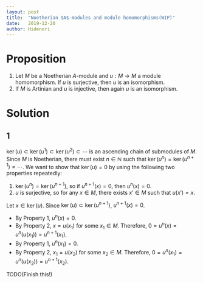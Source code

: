 ```yaml
---
layout: post
title:  "Noetherian $A$-modules and module homomorphisms(WIP)"
date:   2019-12-20
author: Hidenori
---
```


# Proposition
1. Let $M$ be a Noetherian $A$-module and $u: M \rightarrow M$ a module homomorphism.
   If $u$ is surjective, then $u$ is an isomorphism.
1. If $M$ is Artinian and $u$ is injective, then again $u$ is an isomorphism.

# Solution
## 1
$\ker(u) \subset \ker(u^1) \subset \ker(u^2) \subset \cdots$ is an ascending chain of submodules of $M$.
Since $M$ is Noetherian, there must exist $n \in \mathbb{N}$ such that $\ker(u^n) = \ker(u^{n + 1}) = \cdots$.
We want to show that $\ker(u) = 0$ by using the following two properties repeatedly:

1. $\ker(u^n) = \ker(u^{n + 1})$, so if $u^{n + 1}(x) = 0$, then $u^n(x) = 0$.
1. $u$ is surjective, so for any $x \in M$, there exists $x' \in M$ such that $u(x') = x$.

Let $x \in \ker(u)$.
Since $\ker(u) \subset \ker(u^{n + 1})$, $u^{n + 1}(x) = 0$.
* By Property 1, $u^n(x) = 0$.
* By Property 2, $x = u(x_1)$ for some $x_1 \in M$.
  Therefore, $0 = u^n(x) = u^n(u(x_1)) = u^{n + 1}(x_1)$.
* By Property 1, $u^n(x_1) = 0$.
* By Property 2, $x_1 = u(x_2)$ for some $x_2 \in M$.
  Therefore, $0 = u^n(x_1) = u^n(u(x_2)) = u^{n + 1}(x_2)$.

TODO(Finish this!)
